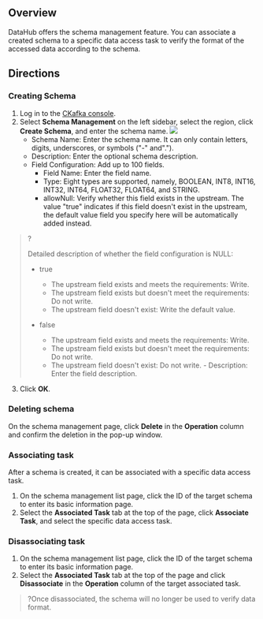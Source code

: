 ## Overview

DataHub offers the schema management feature. You can associate a created schema to a specific data access task to verify the format of the accessed data according to the schema.

## Directions

### Creating Schema

1. Log in to the [CKafka console](https://console.intl.cloud.tencent.com/ckafka).
2. Select **Schema Management** on the left sidebar, select the region, click **Create Schema**, and enter the schema name.
   ![](	https://qcloudimg.tencent-cloud.cn/raw/1dec3b1d34b51ab98957e59eb099e73f.png)
   - Schema Name: Enter the schema name. It can only contain letters, digits, underscores, or symbols ("-" and".").
   - Description: Enter the optional schema description.
   - Field Configuration: Add up to 100 fields.
     - Field Name: Enter the field name.
     - Type: Eight types are supported, namely, BOOLEAN, INT8, INT16, INT32, INT64, FLOAT32, FLOAT64, and STRING.
     - allowNull: Verify whether this field exists in the upstream. The value "true" indicates if this field doesn't exist in the upstream, the default value field you specify here will be automatically added instead.
> ?
>
> Detailed description of whether the field configuration is NULL:
>
> - true 
>   - The upstream field exists and meets the requirements: Write.
>   - The upstream field exists but doesn't meet the requirements: Do not write.
>   - The upstream field doesn't exist: Write the default value.
>
> - false  
>   - The upstream field exists and meets the requirements: Write.
>   - The upstream field exists but doesn't meet the requirements: Do not write.
>   - The upstream field doesn't exist: Do not write.
     - Description: Enter the field description.
3. Click **OK**.

### Deleting schema


On the schema management page, click **Delete** in the **Operation** column and confirm the deletion in the pop-up window.



### Associating task

After a schema is created, it can be associated with a specific data access task.

1. On the schema management list page, click the ID of the target schema to enter its basic information page.
2. Select the **Associated Task** tab at the top of the page, click **Associate Task**, and select the specific data access task.



### Disassociating task



1. On the schema management list page, click the ID of the target schema to enter its basic information page.
2. Select the **Associated Task** tab at the top of the page and click **Disassociate** in the **Operation** column of the target associated task.


> ?Once disassociated, the schema will no longer be used to verify data format.
